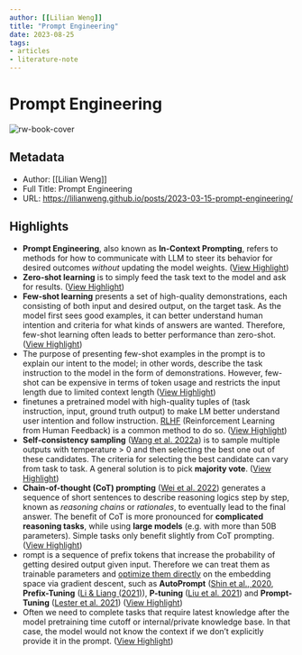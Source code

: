 ```yaml
---
author: [[Lilian Weng]]
title: "Prompt Engineering"
date: 2023-08-25
tags: 
- articles
- literature-note
---
```

# Prompt Engineering

![rw-book-cover](https://lilianweng.github.io/favicon-32x32.png)

## Metadata
- Author: [[Lilian Weng]]
- Full Title: Prompt Engineering
- URL: https://lilianweng.github.io/posts/2023-03-15-prompt-engineering/

## Highlights
- **Prompt Engineering**, also known as **In-Context Prompting**, refers to methods for how to communicate with LLM to steer its behavior for desired outcomes *without* updating the model weights. ([View Highlight](https://read.readwise.io/read/01gyvt3qvbgw4drp9w9971br8y))
- **Zero-shot learning** is to simply feed the task text to the model and ask for results. ([View Highlight](https://read.readwise.io/read/01gyvt4jwyn4904bct2fyz8733))
- **Few-shot learning** presents a set of high-quality demonstrations, each consisting of both input and desired output, on the target task. As the model first sees good examples, it can better understand human intention and criteria for what kinds of answers are wanted. Therefore, few-shot learning often leads to better performance than zero-shot. ([View Highlight](https://read.readwise.io/read/01gyvt5tnj9t7rd7w0jbpx8zz2))
- The purpose of presenting few-shot examples in the prompt is to explain our intent to the model; in other words, describe the task instruction to the model in the form of demonstrations. However, few-shot can be expensive in terms of token usage and restricts the input length due to limited context length ([View Highlight](https://read.readwise.io/read/01gyvt8db0xnxedyv479z7cb22))
- finetunes a pretrained model with high-quality tuples of (task instruction, input, ground truth output) to make LM better understand user intention and follow instruction. [RLHF](https://lilianweng.github.io/posts/2021-01-02-controllable-text-generation/#rl-fine-tuning-with-human-preferences) (Reinforcement Learning from Human Feedback) is a common method to do so. ([View Highlight](https://read.readwise.io/read/01gyvt8s43hawm7b8y49rqd93t))
- **Self-consistency sampling** ([Wang et al. 2022a](https://arxiv.org/abs/2203.11171)) is to sample multiple outputs with temperature > 0 and then selecting the best one out of these candidates. The criteria for selecting the best candidate can vary from task to task. A general solution is to pick **majority vote**. ([View Highlight](https://read.readwise.io/read/01gyvt9g6r2b6dtwx1dc35y20v))
- **Chain-of-thought (CoT) prompting** ([Wei et al. 2022](https://arxiv.org/abs/2201.11903)) generates a sequence of short sentences to describe reasoning logics step by step, known as *reasoning chains* or *rationales*, to eventually lead to the final answer. The benefit of CoT is more pronounced for **complicated reasoning tasks**, while using **large models** (e.g. with more than 50B parameters). Simple tasks only benefit slightly from CoT prompting. ([View Highlight](https://read.readwise.io/read/01gyvt9ts7bvz6dk0jc225fftw))
- rompt is a sequence of prefix tokens that increase the probability of getting desired output given input. Therefore we can treat them as trainable parameters and [optimize them directly](https://lilianweng.github.io/posts/2021-01-02-controllable-text-generation/#smart-prompt-design) on the embedding space via gradient descent, such as **AutoPrompt** ([Shin et al., 2020](https://arxiv.org/abs/2010.15980), **Prefix-Tuning** ([Li & Liang (2021)](https://arxiv.org/abs/2101.00190)), **P-tuning** ([Liu et al. 2021](https://arxiv.org/abs/2103.10385)) and **Prompt-Tuning** ([Lester et al. 2021](https://arxiv.org/abs/2104.08691)) ([View Highlight](https://read.readwise.io/read/01gyvtaatn8fhcg4hxr1bm7dkn))
- Often we need to complete tasks that require latest knowledge after the model pretraining time cutoff or internal/private knowledge base. In that case, the model would not know the context if we don’t explicitly provide it in the prompt. ([View Highlight](https://read.readwise.io/read/01gyvtb2v1114401c4wpkxxrgc))
